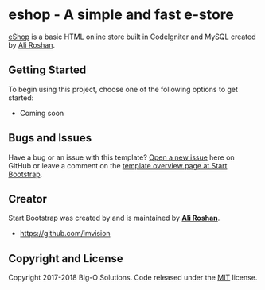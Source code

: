 # eshop - A simple and fast e-store 

[eShop](https://github.com/imvision/eshop) is a basic HTML online store built in CodeIgniter and MySQL created by [Ali Roshan](https://github.com/imvision).

## Getting Started

To begin using this project, choose one of the following options to get started:
* Coming soon

## Bugs and Issues

Have a bug or an issue with this template? [Open a new issue](https://github.com/BlackrockDigital/startbootstrap-shop-homepage/issues) here on GitHub or leave a comment on the [template overview page at Start Bootstrap](http://startbootstrap.com/template-overviews/shop-homepage/).

## Creator

Start Bootstrap was created by and is maintained by **[Ali Roshan](https://github.com/imvision)**.

* https://github.com/imvision

## Copyright and License

Copyright 2017-2018 Big-O Solutions. Code released under the [MIT](https://github.com/BlackrockDigital/startbootstrap-shop-homepage/blob/gh-pages/LICENSE) license.